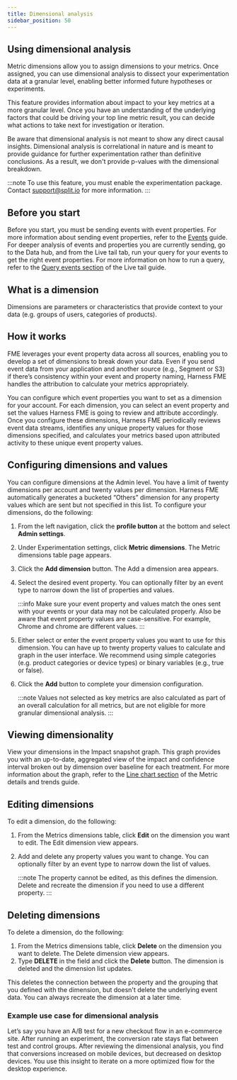 ```yaml
---
title: Dimensional analysis
sidebar_position: 50
---
```


## Using dimensional analysis

Metric dimensions allow you to assign dimensions to your metrics. Once assigned, you can use dimensional analysis to dissect your experimentation data at a granular level, enabling better informed future hypotheses or experiments.

This feature provides information about impact to your key metrics at a more granular level. Once you have an understanding of the underlying factors that could be driving your top line metric result, you can decide what actions to take next for investigation or iteration.

Be aware that dimensional analysis is not meant to show any direct causal insights. Dimensional analysis is correlational in nature and is meant to provide guidance for further experimentation rather than definitive conclusions. As a result, we don't provide p-values with the dimensional breakdown.

:::note 
To use this feature, you must enable the experimentation package. Contact [support@split.io](mailto:support@split.io) for more information.
:::

## Before you start

Before you start, you must be sending events with event properties. For more information about sending event properties, refer to the [Events](/docs/feature-management-experimentation/release-monitoring/events/) guide. For deeper analysis of events and properties you are currently sending, go to the Data hub, and from the Live tail tab, run your query for your events to get the right event properties. For more information on how to run a query, refer to the [Query events section](/docs/feature-management-experimentation/feature-management/live-tail/#query-events) of the Live tail guide.

## What is a dimension

Dimensions are parameters or characteristics that provide context to your data (e.g. groups of users, categories of products).

## How it works

FME leverages your event property data across all sources, enabling you to develop a set of dimensions to break down your data. Even if you send event data from your application and another source (e.g., Segment or S3) if there’s consistency within your event and property naming, Harness FME handles the attribution to calculate your metrics appropriately.

You can configure which event properties you want to set as a dimension for your account. For each dimension, you can select an event property and set the values Harness FME is going to review and attribute accordingly. Once you configure these dimensions, Harness FME periodically reviews event data streams, identifies any unique property values for those dimensions specified, and calculates your metrics based upon attributed activity to these unique event property values.

## Configuring dimensions and values

You can configure dimensions at the Admin level. You have a limit of twenty dimensions per account and twenty values per dimension. Harness FME automatically generates a bucketed “Others” dimension for any property values which are sent but not specified in this list. To configure your dimensions, do the following:

1. From the left navigation, click the **profile button** at the bottom and select **Admin settings**.
2. Under Experimentation settings, click **Metric dimensions**. The Metric dimensions table page appears.
3. Click the **Add dimension** button. The Add a dimension area appears.
4. Select the desired event property. You can optionally filter by an event type to narrow down the list of properties and values.

    :::info
    Make sure your event property and values match the ones sent with your events or your data may not be calculated properly. Also be aware that event property values are case-sensitive. For example, Chrome and chrome are different values.
    :::

5. Either select or enter the event property values you want to use for this dimension. You can have up to twenty property values to calculate and graph in the user interface. We recommend using simple categories (e.g. product categories or device types) or binary variables (e.g., true or false).
6. Click the **Add** button to complete your dimension configuration.

    :::note 
    Values not selected as key metrics are also calculated as part of an overall calculation for all metrics, but are not eligible for more granular dimensional analysis.
    :::

## Viewing dimensionality

View your dimensions in the Impact snapshot graph. This graph provides you with an up-to-date, aggregated view of the impact and confidence interval broken out by dimension over baseline for each treatment. For more information about the graph, refer to the [Line chart section](/docs/feature-management-experimentation/experimentation/experiment-results/viewing-experiment-results/metric-details-and-trends/#line-charts) of the Metric details and trends guide.

## Editing dimensions

To edit a dimension, do the following:

1. From the Metrics dimensions table, click **Edit** on the dimension you want to edit. The Edit dimension view appears.
2. Add and delete any property values you want to change. You can optionally filter by an event type to narrow down the list of values.

    :::note 
    The property cannot be edited, as this defines the dimension. Delete and recreate the dimension if you need to use a different property.
    :::

## Deleting dimensions

To delete a dimension, do the following:

1. From the Metrics dimensions table, click **Delete** on the dimension you want to delete. The Delete dimension view appears.
2. Type **DELETE** in the field and click the **Delete** button. The dimension is deleted and the dimension list updates.

This deletes the connection between the property and the grouping that you defined with the dimension, but doesn't delete the underlying event data. You can always recreate the dimension at a later time.

### Example use case for dimensional analysis

Let’s say you have an A/B test for a new checkout flow in an e-commerce site. After running an experiment, the conversion rate stays flat between test and control groups. After reviewing the dimensional analysis, you find that conversions increased on mobile devices, but decreased on desktop devices. You use this insight to iterate on a more optimized flow for the desktop experience.
